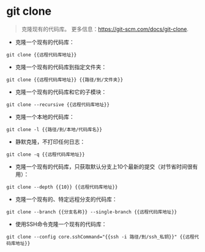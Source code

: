 # git clone

> 克隆现有的代码库。
> 更多信息：<https://git-scm.com/docs/git-clone>.

- 克隆一个现有的代码库：

`git clone {{远程代码库地址}}`

- 克隆一个现有的代码库到指定文件夹：

`git clone {{远程代码库地址}} {{路径/到/文件夹}}`

- 克隆一个现有的代码库和它的子模块：

`git clone --recursive {{远程代码库地址}}`

- 克隆一个本地的代码库：

`git clone -l {{路径/到/本地/代码库名}}`

- 静默克隆，不打印任何日志：

`git clone -q {{远程代码库地址}}`

- 克隆一个现有的代码库，只获取默认分支上10个最新的提交（对节省时间很有用）：

`git clone --depth {{10}} {{远程代码库地址}}`

- 克隆一个现有的、特定远程分支的代码库：

`git clone --branch {{分支名称}} --single-branch {{远程代码库地址}}`

- 使用SSH命令克隆一个现有的代码库：

`git clone --config core.sshCommand="{{ssh -i 路径/到/ssh_私钥}}" {{远程代码库地址}}`
